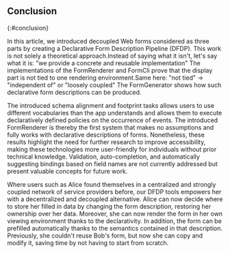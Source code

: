 ## Conclusion
{:#conclusion}

In this article, we introduced decoupled Web forms considered as three parts by creating a Declarative Form Description Pipeline (DFDP).
This work is not solely a theoretical approach.<span class="comment" data-author="RT">Instead of saying what it isn't, let's say what it is: "we provide a concrete and reusable implementation"</span>
The implementations of the FormRenderer and FormCli prove that the display part is not tied to one rendering environment.<span class="comment" data-author="RT">Same here: "not tied" -> "independent of" or "loosely coupled"</span>
The FormGenerator shows how such declarative form descriptions can be produced.

The introduced schema alignment and footprint tasks allows users to use different vocabularies than the app understands and allows them to execute declaratively defined policies on the occurrence of events.
The introduced FormRenderer is thereby the first system that makes no assumptions and fully works with declarative descriptions of forms.
Nonetheless, these results highlight the need for further research to improve accessibility, making these technologies more user-friendly for individuals without prior technical knowledge.
Validation, auto-completion, and automatically suggesting bindings based on field names are not currently addressed but present valuable concepts for future work.

Where users such as Alice found themselves in a centralized and strongly coupled network of service providers before,
our DFDP tools empowers her with a decentralized and decoupled alternative.
Alice can now decide where to store her filled in data by changing the form description, restoring her ownership over her data.
Moreover, she can now render the form in her own viewing environment thanks to the declarativity.
In addition, the form can be prefilled automatically thanks to the semantics contained in that description.
Previously, she couldn't reuse Bob's form, but now she can copy and modify it, saving time by not having to start from scratch.
